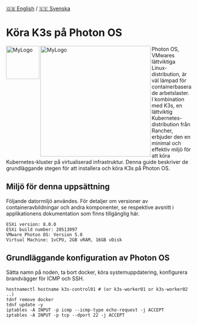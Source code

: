 [🇬🇧 English](README.md) / [🇸🇪 Svenska](README_se.md) 

# Köra K3s på Photon OS
<img width="90" alt="MyLogo" src="https://landscape.cncf.io/logos/6fc4d4394f933b66196684183a6d138a3a8fc83d8d4f711028a80cba81c10397.svg" align=left>
<img width="300" alt="MyLogo" src="https://camo.githubusercontent.com/c3b195e8681e9f3591ca53deb95b021cd98ec95811ff705cde2427959615a9e0/687474703a2f2f73746f726167652e676f6f676c65617069732e636f6d2f70726f6a6563742d70686f746f6e2f766d772d6c6f676f2d70686f746f6e2e737667" align=left>

Photon OS, VMwares lättviktiga Linux-distribution, är väl lämpad för containerbaserade arbetslaster. I kombination med K3s, en lättviktig Kubernetes-distribution från Rancher, erbjuder den en minimal och effektiv miljö för att köra Kubernetes-kluster på virtualiserad infrastruktur. Denna guide beskriver de grundläggande stegen för att installera och köra K3s på Photon OS.

## Miljö för denna uppsättning
Följande datormiljö användes. För detaljer om versioner av containeravbildningar och andra komponenter, se respektive avsnitt i applikationens dokumentation som finns tillgänglig här.
```
ESXi version: 8.0.0
ESXi build number: 20513097
VMware Photon OS: Version 5.0
Virtual Machine: 1vCPU, 2GB vRAM, 16GB vDisk
```

## Grundläggande konfiguration av Photon OS
Sätta namn på noden, ta bort docker, köra systemuppdatering, konfigurera brandvägger för ICMP och SSH.
```
hostnamectl hostname k3s-control01 # (or k3s-worker01 or k3s-worker02 ..)                                                             
tdnf remove docker
tdnf update -y
iptables -A INPUT -p icmp --icmp-type echo-request -j ACCEPT
iptables -A INPUT -p tcp --dport 22 -j ACCEPT
```
